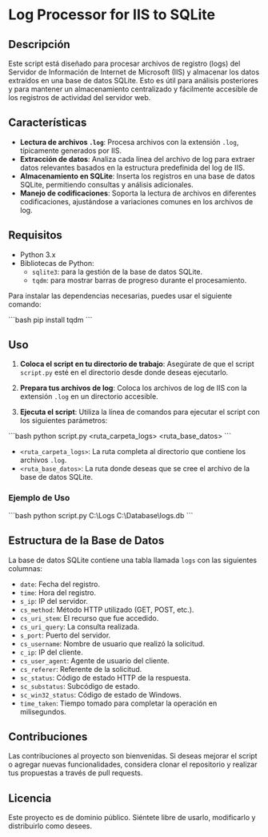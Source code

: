 
# Log Processor for IIS to SQLite

## Descripción

Este script está diseñado para procesar archivos de registro (logs) del Servidor de Información de Internet de Microsoft (IIS) y almacenar los datos extraídos en una base de datos SQLite. Esto es útil para análisis posteriores y para mantener un almacenamiento centralizado y fácilmente accesible de los registros de actividad del servidor web.

## Características

- **Lectura de archivos `.log`**: Procesa archivos con la extensión `.log`, típicamente generados por IIS.
- **Extracción de datos**: Analiza cada línea del archivo de log para extraer datos relevantes basados en la estructura predefinida del log de IIS.
- **Almacenamiento en SQLite**: Inserta los registros en una base de datos SQLite, permitiendo consultas y análisis adicionales.
- **Manejo de codificaciones**: Soporta la lectura de archivos en diferentes codificaciones, ajustándose a variaciones comunes en los archivos de log.

## Requisitos

- Python 3.x
- Bibliotecas de Python:
  - `sqlite3`: para la gestión de la base de datos SQLite.
  - `tqdm`: para mostrar barras de progreso durante el procesamiento.

Para instalar las dependencias necesarias, puedes usar el siguiente comando:

\```bash
pip install tqdm
\```

## Uso

1. **Coloca el script en tu directorio de trabajo**: Asegúrate de que el script `script.py` esté en el directorio desde donde deseas ejecutarlo.

2. **Prepara tus archivos de log**: Coloca los archivos de log de IIS con la extensión `.log` en un directorio accesible.

3. **Ejecuta el script**: Utiliza la línea de comandos para ejecutar el script con los siguientes parámetros:

\```bash
python script.py <ruta_carpeta_logs> <ruta_base_datos>
\```

- `<ruta_carpeta_logs>`: La ruta completa al directorio que contiene los archivos `.log`.
- `<ruta_base_datos>`: La ruta donde deseas que se cree el archivo de la base de datos SQLite.

### Ejemplo de Uso

\```bash
python script.py C:\Logs C:\Database\logs.db
\```

## Estructura de la Base de Datos

La base de datos SQLite contiene una tabla llamada `logs` con las siguientes columnas:

- `date`: Fecha del registro.
- `time`: Hora del registro.
- `s_ip`: IP del servidor.
- `cs_method`: Método HTTP utilizado (GET, POST, etc.).
- `cs_uri_stem`: El recurso que fue accedido.
- `cs_uri_query`: La consulta realizada.
- `s_port`: Puerto del servidor.
- `cs_username`: Nombre de usuario que realizó la solicitud.
- `c_ip`: IP del cliente.
- `cs_user_agent`: Agente de usuario del cliente.
- `cs_referer`: Referente de la solicitud.
- `sc_status`: Código de estado HTTP de la respuesta.
- `sc_substatus`: Subcódigo de estado.
- `sc_win32_status`: Código de estado de Windows.
- `time_taken`: Tiempo tomado para completar la operación en milisegundos.

## Contribuciones

Las contribuciones al proyecto son bienvenidas. Si deseas mejorar el script o agregar nuevas funcionalidades, considera clonar el repositorio y realizar tus propuestas a través de pull requests.

## Licencia

Este proyecto es de dominio público. Siéntete libre de usarlo, modificarlo y distribuirlo como desees.
